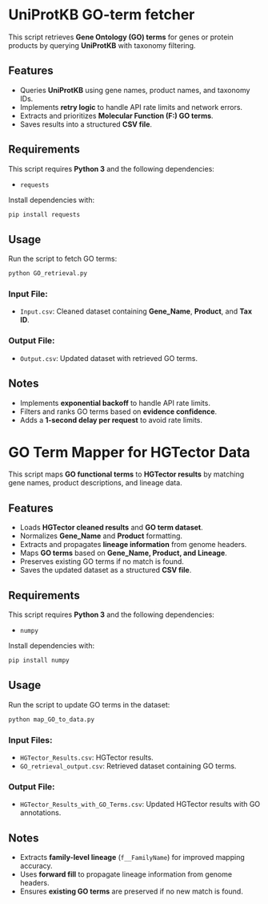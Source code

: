 # UniProtKB GO-term fetcher

This script retrieves **Gene Ontology (GO) terms** for genes or protein products by querying **UniProtKB** with taxonomy filtering.

## Features
- Queries **UniProtKB** using gene names, product names, and taxonomy IDs.
- Implements **retry logic** to handle API rate limits and network errors.
- Extracts and prioritizes **Molecular Function (F:) GO terms**.
- Saves results into a structured **CSV file**.

## Requirements
This script requires **Python 3** and the following dependencies:
- `requests`

Install dependencies with:
```bash
pip install requests
```

## Usage
Run the script to fetch GO terms:

```python
python GO_retrieval.py
```

### Input File:
- `Input.csv`: Cleaned dataset containing **Gene_Name**, **Product**, and **Tax ID**.

### Output File:
- `Output.csv`: Updated dataset with retrieved GO terms.

## Notes
- Implements **exponential backoff** to handle API rate limits.
- Filters and ranks GO terms based on **evidence confidence**.
- Adds a **1-second delay per request** to avoid rate limits.

# GO Term Mapper for HGTector Data

This script maps **GO functional terms** to **HGTector results** by matching gene names, product descriptions, and lineage data.

## Features
- Loads **HGTector cleaned results** and **GO term dataset**.
- Normalizes **Gene_Name** and **Product** formatting.
- Extracts and propagates **lineage information** from genome headers.
- Maps **GO terms** based on **Gene_Name, Product, and Lineage**.
- Preserves existing GO terms if no match is found.
- Saves the updated dataset as a structured **CSV file**.

## Requirements
This script requires **Python 3** and the following dependencies:
- `numpy`

Install dependencies with:
```bash
pip install numpy
```

## Usage
Run the script to update GO terms in the dataset:

```python
python map_GO_to_data.py
```

### Input Files:
- `HGTector_Results.csv`: HGTector results.
- `GO_retrieval_output.csv`: Retrieved dataset containing GO terms.

### Output File:
- `HGTector_Results_with_GO_Terms.csv`: Updated HGTector results with GO annotations.

## Notes
- Extracts **family-level lineage** (`f__FamilyName`) for improved mapping accuracy.
- Uses **forward fill** to propagate lineage information from genome headers.
- Ensures **existing GO terms** are preserved if no new match is found.







